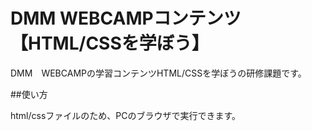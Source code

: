 # DMM WEBCAMPコンテンツ【HTML/CSSを学ぼう】

DMM　WEBCAMPの学習コンテンツHTML/CSSを学ぼうの研修課題です。

##使い方

html/cssファイルのため、PCのブラウザで実行できます。

